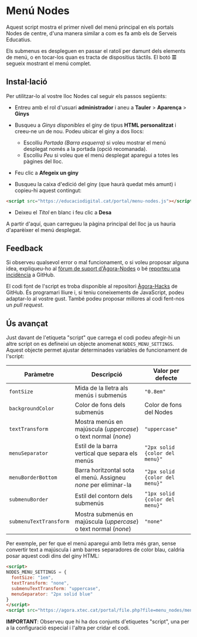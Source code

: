 # Menú Nodes

Aquest script mostra el primer nivell del menú principal en els portals Nodes de centre, d'una manera similar
a com es fa amb els de Serveis Educatius.

Els submenus es despleguen en passar el ratolí per damunt dels elements de menú, o en tocar-los quan es tracta
de dispositius tàctils. El botó __☰__ segueix mostrant el menú complet.

## Instal·lació
Per utilitzar-lo al vostre lloc Nodes cal seguir els passos següents:

- Entreu amb el rol d'usuari __administrador__ i aneu a __Tauler__ > __Aparença__ > __Ginys__

- Busqueu a _Ginys disponibles_ el giny de tipus __HTML personalitzat__ i creeu-ne un de nou. Podeu ubicar el giny a dos llocs:
  - Escolliu _Portada (Barra esquerra)_ si voleu mostrar el menú desplegat només a la portada (opció recomanada).
  - Escolliu _Peu_ si voleu que el menú desplegat aparegui a totes les pàgines del lloc.

- Feu clic a __Afegeix un giny__

- Busqueu la caixa d'edició del giny (que haurà quedat més amunt) i copieu-hi aquest contingut:
```html
<script src="https://educaciodigital.cat/portal/menu-nodes.js"></script>
```

- Deixeu el _Títol_ en blanc i feu clic a __Desa__

A partir d'aquí, quan carregueu la pàgina principal del lloc ja us hauria d'aparèixer el menú desplegat.

## Feedback
Si observeu qualsevol error o mal funcionament, o si voleu proposar alguna idea, expliqueu-ho al [fòrum de suport d'Àgora-Nodes](https://agora.xtec.cat/moodle/moodle/mod/forum/view.php?id=1721) o bé [reporteu una incidència](https://github.com/projectestac/agora-hacks/issues) a GitHub.

El codi font de l'script es troba disponible al repositori [Àgora-Hacks](https://github.com/projectestac/agora-hacks) de GitHub. És programari lliure i, si teniu coneixements de JavaScript, podeu adaptar-lo al vostre gust. També podeu proposar millores al codi fent-nos un _pull request_.

## Ús avançat
Just davant de l'etiqueta "script" que carrega el codi podeu afegir-hi un altre script on es defineixi un objecte anomenat `NODES_MENU_SETTINGS`. Aquest objecte permet ajustar determinades variables de funcionament de l'script:

|Paràmetre              |Descripció                                                       |Valor per defecte              |
|-----------------------|-----------------------------------------------------------------|-------------------------------|
|`fontSize`             |Mida de la lletra als menús i submenús                           |`"0.8em"`                      |
|`backgroundColor`      |Color de fons dels submenús                                      |Color de fons del Nodes        |
|`textTransform`        |Mostra menús en majúscula (_uppercase_) o text normal (_none_)   |`"uppercase"`                  |
|`menuSeparator`        |Estil de la barra vertical que separa els menús                  |`"2px solid {color del menu}"` |
|`menuBorderBottom`     |Barra horitzontal sota el menú. Assigneu _none_ per eliminar-la  |`"2px solid {color del menu}"` |
|`submenuBorder`        |Estil del contorn dels submenús                                  |`"1px solid {color del menu}"` |
|`submenuTextTransform` |Mostra submenús en majúscula (_uppercase_) o text normal (_none_)|`"none"`                       |

Per exemple, per fer que el menú aparegui amb lletra més gran, sense convertir text a majúscula i amb barres separadores de color blau, caldria posar aquest codi dins del giny HTML:

```html
<script>
NODES_MENU_SETTINGS = {
  fontSize: "1em",
  textTransform: "none",
  submenuTextTransform: "uppercase",
  menuSeparator: "2px solid blue"
}
</script>
<script src="https://agora.xtec.cat/portal/file.php?file=menu_nodes/menu-nodes.js"></script>
```

__IMPORTANT__: Observeu que hi ha dos conjunts d'etiquetes "script", una per a la configuració especial i l'altra per cridar el codi.
